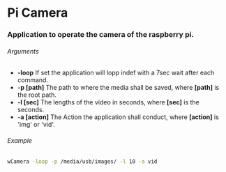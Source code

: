 Pi Camera
========

### Application to operate the camera of the raspberry pi.

###### Arguments
* **-loop** If set the application will lopp indef with a 7sec wait after each command. 
* **-p [path]** The path to where the media shall be saved, where **[path]** is the root path.
* **-l [sec]** The lengths of the video in seconds, where **[sec]** is the seconds.
* **-a [action]** The Action the application shall conduct, where **[action]** is 'img' or 'vid'.

###### Example
``` bash
wCamera -loop -p /media/usb/images/ -l 10 -a vid
```
